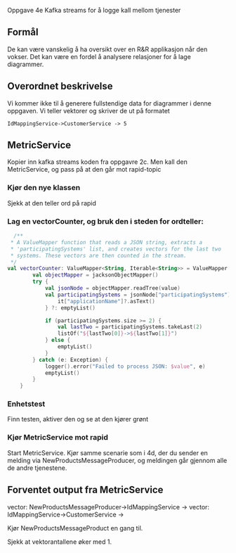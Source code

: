 Oppgave 4e Kafka streams for å logge kall mellom tjenester

##  Formål
De kan være vanskelig å ha oversikt over en R&R applikasjon når den vokser. Det kan være en fordel å analysere relasjoner for å lage diagrammer.

## Overordnet beskrivelse
Vi kommer ikke til å generere fullstendige data for diagrammer i denne oppgaven. 
Vi teller vektorer og skriver de ut på formatet
```
IdMappingService->CustomerService -> 5
```

## MetricService
Kopier inn kafka streams koden fra oppgavre 2c. Men kall den MetricService, og pass på at den går mot rapid-topic

### Kjør den nye klassen
Sjekk at den teller ord på rapid

### Lag en vectorCounter, og bruk den i steden for ordteller:
```kotlin
  /**
 * A ValueMapper function that reads a JSON string, extracts a
 * 'participatingSystems' list, and creates vectors for the last two
 * systems. These vectors are then counted in the stream.
 */
val vectorCounter: ValueMapper<String, Iterable<String>> = ValueMapper { value ->
        val objectMapper = jacksonObjectMapper()
        try {
            val jsonNode = objectMapper.readTree(value)
            val participatingSystems = jsonNode["participatingSystems"]?.mapNotNull {
                it["applicationName"]?.asText()
            } ?: emptyList()

            if (participatingSystems.size >= 2) {
                val lastTwo = participatingSystems.takeLast(2)
                listOf("${lastTwo[0]}->${lastTwo[1]}")
            } else {
                emptyList()
            }
        } catch (e: Exception) {
            logger().error("Failed to process JSON: $value", e)
            emptyList()
        }
    }
```

### Enhetstest
Finn testen, aktiver den og se at den kjører grønt

### Kjør MetricService mot rapid
Start MetricService. Kjør samme scenarie som i 4d, der du sender en melding via NewProductsMessageProducer, og meldingen går gjennom alle de andre tjenestene.
## Forventet output fra MetricService


vector: NewProductsMessageProducer->IdMappingService -> <Antall>
vector: IdMappingService->CustomerService -> <Antall>

Kjør NewProductsMessageProduct en gang til.

Sjekk at vektorantallene øker med 1.



